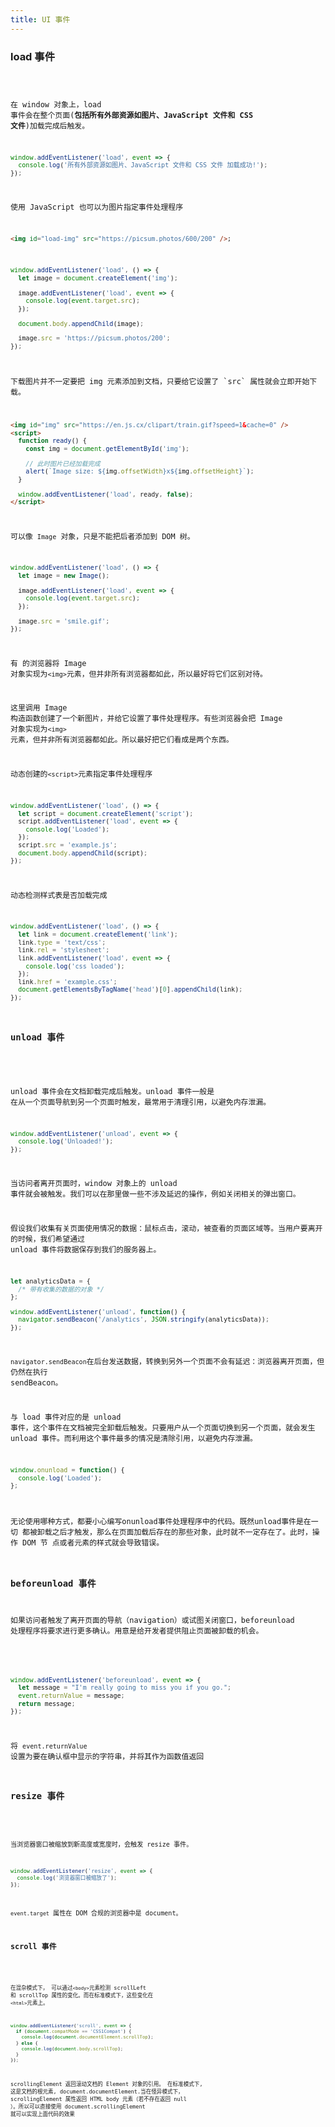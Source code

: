 ```yaml
---
title: UI 事件
---
```


### load 事件

<code src="./demos/LoadImage.jsx" inline />

在 window 对象上，load 事件会在整个页面(**包括所有外部资源如图片、JavaScript 文件和 CSS 文件**)加载完成后触发。

```js
window.addEventListener('load', event => {
  console.log('所有外部资源如图片、JavaScript 文件和 CSS 文件 加载成功!');
});
```

使用 JavaScript 也可以为图片指定事件处理程序

```html
<img id="load-img" src="https://picsum.photos/600/200" />;
```

```js
window.addEventListener('load', () => {
  let image = document.createElement('img');

  image.addEventListener('load', event => {
    console.log(event.target.src);
  });

  document.body.appendChild(image);

  image.src = 'https://picsum.photos/200';
});
```

<Alert>
下载图片并不一定要把 img 元素添加到文档，只要给它设置了 `src` 属性就会立即开始下载。
</Alert>

```html
<img id="img" src="https://en.js.cx/clipart/train.gif?speed=1&cache=0" />
<script>
  function ready() {
    const img = document.getElementById('img');

    // 此时图片已经加载完成
    alert(`Image size: ${img.offsetWidth}x${img.offsetHeight}`);
  }

  window.addEventListener('load', ready, false);
</script>
```

可以像 `Image` 对象，只是不能把后者添加到 DOM 树。

```js
window.addEventListener('load', () => {
  let image = new Image();

  image.addEventListener('load', event => {
    console.log(event.target.src);
  });

  image.src = 'smile.gif';
});
```

有 的浏览器将 Image 对象实现为`<img>`元素，但并非所有浏览器都如此，所以最好将它们区别对待。

这里调用 Image 构造函数创建了一个新图片，并给它设置了事件处理程序。有些浏览器会把 Image 对象实现为`<img>` 元素，但并非所有浏览器都如此。所以最好把它们看成是两个东西。

动态创建的`<script>`元素指定事件处理程序

```js
window.addEventListener('load', () => {
  let script = document.createElement('script');
  script.addEventListener('load', event => {
    console.log('Loaded');
  });
  script.src = 'example.js';
  document.body.appendChild(script);
});
```

动态检测样式表是否加载完成

```js
window.addEventListener('load', () => {
  let link = document.createElement('link');
  link.type = 'text/css';
  link.rel = 'stylesheet';
  link.addEventListener('load', event => {
    console.log('css loaded');
  });
  link.href = 'example.css';
  document.getElementsByTagName('head')[0].appendChild(link);
});
```

### unload 事件

<!-- <code src='./demos/Unload.jsx' inline /> -->

unload 事件会在文档卸载完成后触发。unload 事件一般是 在从一个页面导航到另一个页面时触发，最常用于清理引用，以避免内存泄漏。

```js
window.addEventListener('unload', event => {
  console.log('Unloaded!');
});
```

当访问者离开页面时，window 对象上的 unload 事件就会被触发。我们可以在那里做一些不涉及延迟的操作，例如关闭相关的弹出窗口。

假设我们收集有关页面使用情况的数据：鼠标点击，滚动，被查看的页面区域等。当用户要离开的时候，我们希望通过 unload 事件将数据保存到我们的服务器上。

```js
let analyticsData = {
  /* 带有收集的数据的对象 */
};

window.addEventListener('unload', function() {
  navigator.sendBeacon('/analytics', JSON.stringify(analyticsData));
});
```

`navigator.sendBeacon`在后台发送数据，转换到另外一个页面不会有延迟：浏览器离开页面，但仍然在执行 sendBeacon。

与 load 事件对应的是 unload 事件，这个事件在文档被完全卸载后触发。只要用户从一个页面切换到另一个页面，就会发生 unload 事件。而利用这个事件最多的情况是清除引用，以避免内存泄漏。

```js
window.onunload = function() {
  console.log('Loaded');
};
```

<Alert>
无论使用哪种方式，都要小心编写onunload事件处理程序中的代码。既然unload事件是在一切 都被卸载之后才触发，那么在页面加载后存在的那些对象，此时就不一定存在了。此时，操作 DOM 节 点或者元素的样式就会导致错误。
</Alert>

### beforeunload 事件

如果访问者触发了离开页面的导航（navigation）或试图关闭窗口，beforeunload 处理程序将要求进行更多确认。用意是给开发者提供阻止页面被卸载的机会。

<!-- <code src="./demos/BeforeUnload.jsx" inline /> -->

```js
window.addEventListener('beforeunload', event => {
  let message = "I'm really going to miss you if you go.";
  event.returnValue = message;
  return message;
});
```

将 `event.returnValue` 设置为要在确认框中显示的字符串，并将其作为函数值返回

### resize 事件

<code src="./demos/Resize.jsx" inline />

当浏览器窗口被缩放到新高度或宽度时，会触发 resize 事件。

```js
window.addEventListener('resize', event => {
  console.log('浏览器窗口被缩放了');
});
```

`event.target` 属性在 DOM 合规的浏览器中是 document。

### scroll 事件

<code src="./demos/ScrollPage.jsx" inline />

在混杂模式下， 可以通过`<body>`元素检测 scrollLeft 和 scrollTop 属性的变化。而在标准模式下，这些变化在 `<html>`元素上。

```js
window.addEventListener('scroll', event => {
  if (document.compatMode == 'CSS1Compat') {
    console.log(document.documentElement.scrollTop);
  } else {
    console.log(document.body.scrollTop);
  }
});
```

scrollingElement 返回滚动文档的 Element 对象的引用。 在标准模式下, 这是文档的根元素, document.documentElement.当在怪异模式下， scrollingElement 属性返回 HTML body 元素（若不存在返回 null ）。所以可以直接使用 document.scrollingElement 就可以实现上面代码的效果
